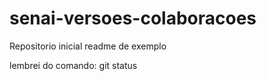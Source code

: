 # senai-versoes-colaboracoes

Repositorio inicial
readme de exemplo

lembrei do comando: git status
